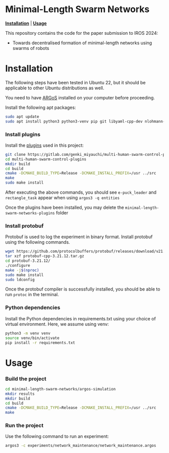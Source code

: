 # Minimal-Length Swarm Networks

[**Installation**](#installation) | [**Usage**](#usage)

This repository contains the code for the paper submission to IROS 2024:
- Towards decentralised formation of minimal-length networks using swarms of robots

# Installation

The following steps have been tested in Ubuntu 22, but it should be applicable to other Ubuntu distributions as well.

You need to have [ARGoS](https://www.argos-sim.info/) installed on your computer before proceeding.

Install the following apt packages:

```bash
sudo apt update
sudo apt install python3 python3-venv pip git libyaml-cpp-dev nlohmann-json3-dev
```

### Install plugins

Install the [plugins](https://gitlab.com/genki_miyauchi/multi-human-swarm-control-plugins) used in this project:

```bash
git clone https://gitlab.com/genki_miyauchi/multi-human-swarm-control-plugins.git
cd multi-human-swarm-control-plugins
mkdir build 
cd build
cmake -DCMAKE_BUILD_TYPE=Release -DCMAKE_INSTALL_PREFIX=/usr ../src
make
sudo make install
```

After executing the above commands, you should see ```e-puck_leader``` and ```rectangle_task``` appear when using ```argos3 -q entities```

Once the plugins have been installed, you may delete the ```minimal-length-swarm-networks-plugins``` folder

### Install protobuf

Protobuf is used to log the experiment in binary format. Install protobuf using the following commands.

```bash
wget https://github.com/protocolbuffers/protobuf/releases/download/v21.12/protobuf-cpp-3.21.12.tar.gz
tar xzf protobuf-cpp-3.21.12.tar.gz
cd protobuf-3.21.12/
./configure
make -j$(nproc)
sudo make install
sudo ldconfig
```
Once the protobuf compiler is successfully installed, you should be able to run ```protoc``` in the terminal.

### Python dependencies

Install the Python dependencies in requirements.txt using your choice of virtual environment. Here, we assume using venv:

```bash
python3 -m venv venv
source venv/bin/activate
pip install -r requirements.txt
```

# Usage

### Build the project

```bash
cd minimal-length-swarm-networks/argos-simulation
mkdir results
mkdir build
cd build
cmake -DCMAKE_BUILD_TYPE=Release -DCMAKE_INSTALL_PREFIX=/usr ../src
make
```

### Run the project

Use the following command to run an experiment:

```bash
argos3 -c experiments/network_maintenance/network_maintenance.argos
```
